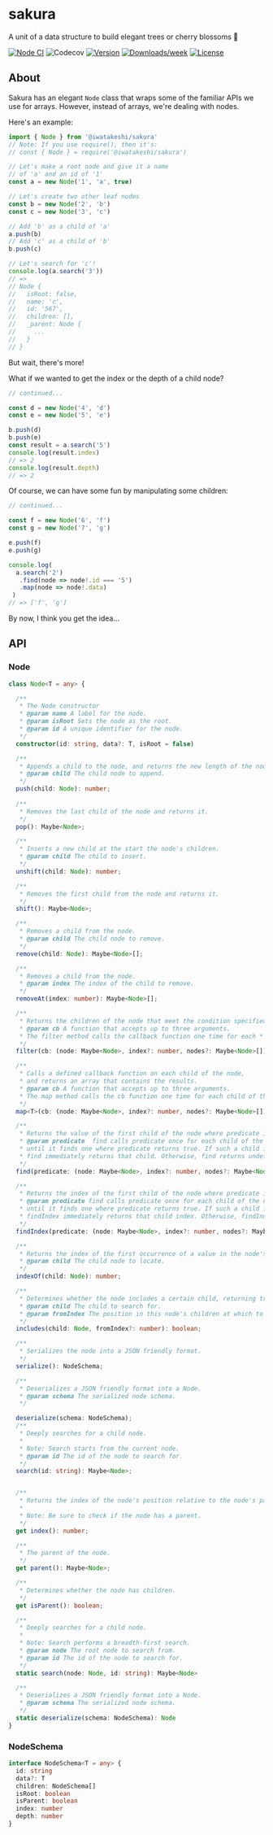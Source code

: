 # sakura
A unit of a data structure to build elegant trees or cherry blossoms 🌸

[![Node CI](https://github.com/iwatakeshi/sakura/workflows/Node%20CI/badge.svg)](https://github.com/iwatakeshi/sakura/actions?query=workflow%3A%22Node+CI%22)
![Codecov](https://img.shields.io/codecov/c/github/iwatakeshi/sakura)
[![Version](https://img.shields.io/npm/v/@iwatakeshi/sakura.svg)](https://www.npmjs.com/package/@iwatakeshi/sakura)
[![Downloads/week](https://img.shields.io/npm/dw/@iwatakeshi/sakura.svg)](https://www.npmjs.com/package/@iwatakeshi/sakura)
[![License](https://img.shields.io/github/license/iwatakeshi/sakura)](https://github.com/iwatakeshi/sakura/blob/master/LICENSE.md)
## About

Sakura has an elegant `Node` class that wraps some of the familiar APIs we use for arrays. However, instead of arrays, we're dealing with nodes.

Here's an example:

```typescript
import { Node } from '@iwatakeshi/sakura'
// Note: If you use require(), then it's:
// const { Node } = require('@iwatakeshi/sakura')

// Let's make a root node and give it a name
// of 'a' and an id of '1'
const a = new Node('1', 'a', true)

// Let's create two other leaf nodes
const b = new Node('2', 'b')
const c = new Node('3', 'c')

// Add 'b' as a child of 'a'
a.push(b)
// Add 'c' as a child of 'b'
b.push(c)

// Let's search for 'c'!
console.log(a.search('3'))
// => 
// Node {
//   isRoot: false,
//   name: 'c',
//   id: '567',
//   children: [],
//   _parent: Node {
//     ...
//   }
// }

```

But wait, there's more!

What if we wanted to get the index or the depth of a child node?

```typescript
// continued...

const d = new Node('4', 'd')
const e = new Node('5', 'e')

b.push(d)
b.push(e)
const result = a.search('5')
console.log(result.index)
// => 2
console.log(result.depth)
// => 2
```

Of course, we can have some fun by manipulating some children:

```typescript
// continued...

const f = new Node('6', 'f')
const g = new Node('7', 'g')

e.push(f)
e.push(g)

console.log(
  a.search('2')
   .find(node => node!.id === '5')
   .map(node => node!.data)
 )
// => ['f', 'g']
```

By now, I think you get the idea...

## API

### Node

```typescript
class Node<T = any> {

  /**
   * The Node constructor
   * @param name A label for the node.
   * @param isRoot Sets the node as the root.
   * @param id A unique identifier for the node.
   */
  constructor(id: string, data?: T, isRoot = false)

  /**
   * Appends a child to the node, and returns the new length of the node's children.
   * @param child The child node to append.
   */
  push(child: Node): number;
  
  /**
   * Removes the last child of the node and returns it.
   */
  pop(): Maybe<Node>;

  /**
   * Inserts a new child at the start the node's children.
   * @param child The child to insert.
   */
  unshift(child: Node): number;

  /**
   * Removes the first child from the node and returns it.
   */
  shift(): Maybe<Node>;

  /**
   * Removes a child from the node.
   * @param child The child node to remove.
   */
  remove(child: Node): Maybe<Node>[];

  /**
   * Removes a child from the node.
   * @param index The index of the child to remove.
   */
  removeAt(index: number): Maybe<Node>[];

  /**
   * Returns the children of the node that meet the condition specified in a callback function.
   * @param cb A function that accepts up to three arguments.
   * The filter method calls the callback function one time for each * child of the node.
   */
  filter(cb: (node: Maybe<Node>, index?: number, nodes?: Maybe<Node>[]) => boolean): Maybe<Node>[];

  /**
   * Calls a defined callback function on each child of the node,
   * and returns an array that contains the results.
   * @param cb A function that accepts up to three arguments.
   * The map method calls the cb function one time for each child of the node.
   */
  map<T>(cb: (node: Maybe<Node>, index?: number, nodes?: Maybe<Node>[]) => T): T[];

  /**
   * Returns the value of the first child of the node where predicate is true, and undefined otherwise.
   * @param predicate  find calls predicate once for each child of the node, in ascending order,
   * until it finds one where predicate returns true. If such a child is found,
   * find immediately returns that child. Otherwise, find returns undefined.
   */
  find(predicate: (node: Maybe<Node>, index?: number, nodes?: Maybe<Node>[]) => boolean): Maybe<Node>;

  /**
   * Returns the index of the first child of the node where predicate is true, and -1 otherwise.
   * @param predicate find calls predicate once for each child of the node, in ascending order,
   * until it finds one where predicate returns true. If such a child is found,
   * findIndex immediately returns that child index. Otherwise, findIndex returns -1.
   */
  findIndex(predicate: (node: Maybe<Node>, index?: number, nodes?: Maybe<Node>[]) => boolean): number;

  /**
   * Returns the index of the first occurrence of a value in the node's children.
   * @param child The child node to locate.
   */
  indexOf(child: Node): number;

  /**
   * Determines whether the node includes a certain child, returning true or false as appropriate.
   * @param child The child to search for.
   * @param fromIndex The position in this node's children at which to begin searching for the child.
   */
  includes(child: Node, fromIndex?: number): boolean;

  /**
   * Serializes the node into a JSON friendly format.
   */
  serialize(): NodeSchema;

  /**
   * Deserializes a JSON friendly format into a Node.
   * @param schema The serialized node schema.
   */

  deserialize(schema: NodeSchema);
  /**
   * Deeply searches for a child node.
   *
   * Note: Search starts from the current node.
   * @param id The id of the node to search for.
   */
  search(id: string): Maybe<Node>;


  /**
   * Returns the index of the node's position relative to the node's parent.
   *
   * Note: Be sure to check if the node has a parent.
   */
  get index(): number;

  /**
   * The parent of the node.
   */
  get parent(): Maybe<Node>;

  /**
   * Determines whether the node has children.
   */
  get isParent(): boolean;

  /**
   * Deeply searches for a child node.
   *
   * Note: Search performs a breadth-first search.
   * @param node The root node to search from.
   * @param id The id of the node to search for.
   */
  static search(node: Node, id: string): Maybe<Node>

  /**
   * Deserializes a JSON friendly format into a Node.
   * @param schema The serialized node schema.
   */
  static deserialize(schema: NodeSchema): Node
}
```

### NodeSchema

```typescript
interface NodeSchema<T = any> {
  id: string
  data?: T
  children: NodeSchema[]
  isRoot: boolean
  isParent: boolean
  index: number
  depth: number
}
```

